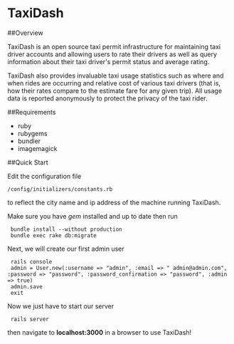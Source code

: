 # TaxiDash 

##Overview

TaxiDash is an open source taxi permit infrastructure for maintaining taxi driver accounts and allowing users to rate their drivers as well as query information about their taxi driver's permit status and average rating.

TaxiDash also provides invaluable taxi usage statistics such as where and when rides are occurring and relative cost of various taxi drivers (that is, how their rates compare to the estimate fare for any given trip). All usage data is reported anonymously to protect the privacy of the taxi rider.

##Requirements
+ ruby
+ rubygems
+ bundler
+ imagemagick

##Quick Start

Edit the configuration file
 
    /config/initializers/constants.rb

to reflect the city name and ip address of the machine running TaxiDash.

Make sure you have *gem* installed and up to date then run

     bundle install --without production
     bundle exec rake db:migrate

Next, we will create our first admin user

     rails console
     admin = User.new(:username => "admin", :email => " admin@admin.com", :password => "password", :password_confirmation => "password", :admin => true)
     admin.save
     exit

Now we just have to start our server

     rails server

then navigate to **localhost:3000** in a browser to use TaxiDash!
